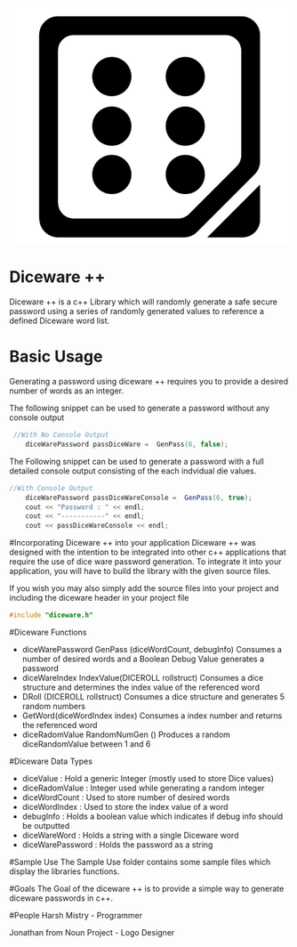 ![logo](https://raw.githubusercontent.com/hmtinc/Diceware-/master/Resources/logo.png?token=ABQMEnC7OEne0vfVahQToDOzSeo7zIFFks5WPBHuwA%3D%3D)
# Diceware ++
Diceware ++ is a c++ Library which will randomly generate a safe secure password using a series of randomly
generated values to reference a defined Diceware word list.

# Basic Usage 
Generating a password using diceware ++ requires you to provide a desired number of words as an integer.

The following snippet can be used to generate a password without any console output 
```c++ 
 //With No Console Output
    diceWarePassword passDiceWare =  GenPass(6, false);
```
    
The Following snippet can be used to generate a password with a full detailed console output consisting of the each indvidual die values. 
```c#
//With Console Output
    diceWarePassword passDiceWareConsole =  GenPass(6, true);
    cout << "Password : " << endl;
    cout << "-----------" << endl;
    cout << passDiceWareConsole << endl;
```

#Incorporating Diceware ++ into your application 
Diceware ++ was designed with the intention to be integrated into other c++ applications that require the use of dice ware  password generation.
To integrate it into your application, you will have to build the library with the given source files. 

If you wish you may also simply add the source files into your project and including the diceware header in your project file
```c++
#include "diceware.h"
```	

#Diceware Functions 
- diceWarePassword GenPass (diceWordCount, debugInfo)
  Consumes a number of desired words and a Boolean Debug Value generates a password
- diceWareIndex IndexValue(DICEROLL rollstruct) 
  Consumes a dice structure and determines the index value of the referenced word
- DRoll (DICEROLL rollstruct) 
  Consumes a dice structure and generates 5 random numbers
- GetWord(diceWordIndex index)
 Consumes a index number and returns the referenced word
- diceRadomValue RandomNumGen () 
   Produces a random diceRandomValue between 1 and 6
   
#Diceware Data Types
- diceValue : Hold a generic Integer (mostly used to store Dice values)
- diceRadomValue : Integer used while generating a random integer
- diceWordCount : Used to store number of desired words
- diceWordIndex : Used to store the index value of a word
- debugInfo : Holds a boolean value which indicates if debug info should be outputted 
- diceWareWord : Holds a string with a single Diceware word
- diceWarePassword : Holds the password as a string

#Sample Use
The Sample Use folder contains some sample files which display the libraries functions.

#Goals
The Goal of the diceware ++ is to provide a simple way to generate diceware passwords in c++.




#People
Harsh Mistry - Programmer

Jonathan from Noun Project - Logo Designer





